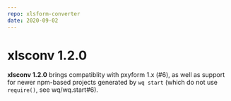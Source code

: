 ```yaml
---
repo: xlsform-converter
date: 2020-09-02
---
```


# xlsconv 1.2.0

**xlsconv 1.2.0** brings compatiblity with pxyform 1.x (#6), as well as support for newer npm-based projects generated by `wq start` (which do not use `require()`, see wq/wq.start#6).
